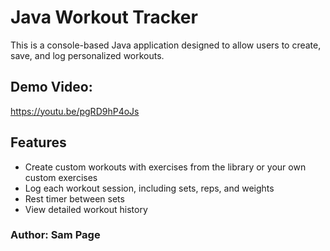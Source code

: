 # Java Workout Tracker
This is a console-based Java application designed to allow users to create, save, and log personalized workouts.

## Demo Video:
https://youtu.be/pgRD9hP4oJs

## Features
- Create custom workouts with exercises from the library or your own custom exercises
- Log each workout session, including sets, reps, and weights
- Rest timer between sets
- View detailed workout history

### Author: Sam Page
